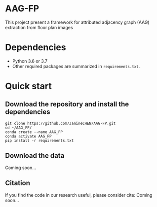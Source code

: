 # AAG-FP
This project present a framework for attributed adjacency graph (AAG) extraction from floor plan images

# Dependencies
- Python 3.6 or 3.7
- Other required packages are summarized in `requirements.txt`.

# Quick start
## Download the repository and install the dependencies 
```
git clone https://github.com/JanineCHEN/AAG-FP.git 
cd ~/AAG_FP/
conda create --name AAG_FP
conda activate AAG_FP
pip install -r requirements.txt
```

## Download the data
Coming soon...

## Citation
If you find the code in our research useful, please consider cite:
Coming soon...
